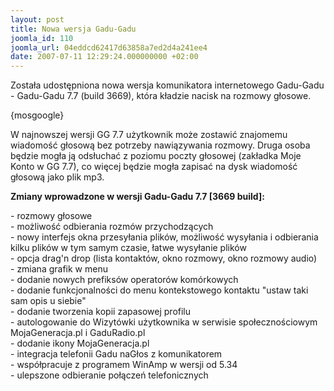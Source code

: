 ```yaml
---
layout: post
title: Nowa wersja Gadu-Gadu
joomla_id: 110
joomla_url: 04eddcd62417d63858a7ed2d4a241ee4
date: 2007-07-11 12:29:24.000000000 +02:00
---
```

Została udostępniona nowa wersja komunikatora internetowego Gadu-Gadu - Gadu-Gadu 7.7 (build 3669), kt&oacute;ra kładzie nacisk na rozmowy głosowe.<p>{mosgoogle}</p><p>W najnowszej wersji GG 7.7 użytkownik może zostawić znajomemu wiadomość głosową bez potrzeby nawiązywania rozmowy. Druga osoba będzie mogła ją odsłuchać z&nbsp;poziomu poczty głosowej (zakładka Moje Konto w&nbsp;GG 7.7), co więcej będzie mogła zapisać na dysk wiadomość głosową jako plik mp3.</p><p><strong> Zmiany wprowadzone w&nbsp;wersji Gadu-Gadu 7.7 [3669 build]:</strong></p>- rozmowy głosowe<br />- możliwość odbierania rozm&oacute;w przychodzących<br />- nowy interfejs okna przesyłania plik&oacute;w, możliwość wysyłania i odbierania kilku plik&oacute;w w tym samym czasie, łatwe wysyłanie plik&oacute;w<br />- opcja drag&#39;n drop (lista kontakt&oacute;w, okno rozmowy, okno rozmowy audio)<br />- zmiana grafik w&nbsp;menu<br />- dodanie nowych prefiks&oacute;w operator&oacute;w kom&oacute;rkowych<br />- dodanie funkcjonalności do menu kontekstowego kontaktu &quot;ustaw taki sam opis u&nbsp;siebie&quot;<br />- dodanie tworzenia kopii zapasowej profilu<br />- autologowanie do Wizyt&oacute;wki użytkownika w&nbsp;serwisie społecznościowym MojaGeneracja.pl i&nbsp;GaduRadio.pl<br />- dodanie ikony MojaGeneracja.pl<br />- integracja telefonii Gadu naGłos z&nbsp;komunikatorem<br />- wsp&oacute;łpracuje z&nbsp;programem WinAmp w&nbsp;wersji od 5.34<br />- ulepszone odbieranie połączeń telefonicznych<br /> 
